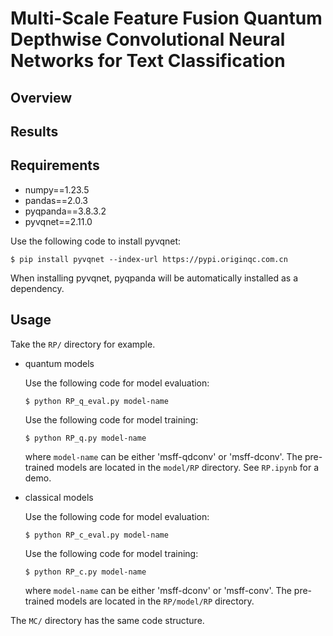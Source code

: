 # Multi-Scale Feature Fusion Quantum Depthwise Convolutional Neural Networks for Text Classification

## Overview

## Results

## Requirements
- numpy==1.23.5
- pandas==2.0.3
- pyqpanda==3.8.3.2
- pyvqnet==2.11.0
  
Use the following code to install pyvqnet:
```
$ pip install pyvqnet --index-url https://pypi.originqc.com.cn
```
When installing pyvqnet, pyqpanda will be automatically installed as a dependency.

## Usage
Take the ```RP/``` directory for example. 

- quantum models
  
  Use the following code for model evaluation:
  ```
  $ python RP_q_eval.py model-name
  ```
  Use the following code for model training:
  ```
  $ python RP_q.py model-name
  ```
  where ```model-name``` can be either 'msff-qdconv' or 'msff-dconv'. The pre-trained models are located in the ```model/RP``` directory. See ```RP.ipynb``` for a demo. 
  
- classical models
  
  Use the following code for model evaluation:
  ```
  $ python RP_c_eval.py model-name
  ```
  Use the following code for model training:
  ```
  $ python RP_c.py model-name
  ```
  where ```model-name``` can be either 'msff-dconv' or 'msff-conv'. The pre-trained models are located in the ```RP/model/RP``` directory.


The ```MC/``` directory has the same code structure.




